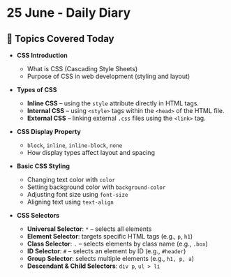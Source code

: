 # 25 June - Daily Diary

## 📘 Topics Covered Today

* **CSS Introduction**

  * What is CSS (Cascading Style Sheets)
  * Purpose of CSS in web development (styling and layout)

* **Types of CSS**

  * **Inline CSS** – using the `style` attribute directly in HTML tags.
  * **Internal CSS** – using `<style>` tags within the `<head>` of the HTML file.
  * **External CSS** – linking external `.css` files using the `<link>` tag.

* **CSS Display Property**

  * `block`, `inline`, `inline-block`, `none`
  * How display types affect layout and spacing

* **Basic CSS Styling**

  * Changing text color with `color`
  * Setting background color with `background-color`
  * Adjusting font size using `font-size`
  * Aligning text using `text-align`

* **CSS Selectors**

  * **Universal Selector**: `*` – selects all elements
  * **Element Selector**: targets specific HTML tags (e.g., `p`, `h1`)
  * **Class Selector**: `.` – selects elements by class name (e.g., `.box`)
  * **ID Selector**: `#` – selects an element by ID (e.g., `#header`)
  * **Group Selector**: selects multiple elements (e.g., `h1, p, a`)
  * **Descendant & Child Selectors**: `div p`, `ul > li`
